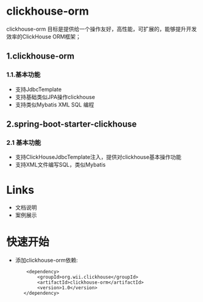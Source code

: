 # clickhouse-orm
clickhouse-orm 目标是提供给一个操作友好，高性能，可扩展的，能够提升开发效率的ClickHouse ORM框架；
## 1.clickhouse-orm
### 1.1.基本功能
* 支持JdbcTemplate
* 支持基础类似JPA操作clickhouse
* 支持类似Mybatis XML SQL 编程

## 2.spring-boot-starter-clickhouse
### 2.1 基本功能
* 支持ClickHouseJdbcTemplate注入，提供对clickhouse基本操作功能
* 支持XML文件编写SQL，类似Mybatis

# Links
* 文档说明
* 案例展示

# 快速开始
- 添加clickhouse-orm依赖: 
    ```
        <dependency>
            <groupId>org.wii.clickhouse</groupId>
            <artifactId>clickhouse-orm</artifactId>
            <version>1.0</version>
       </dependency>
    ```    

 